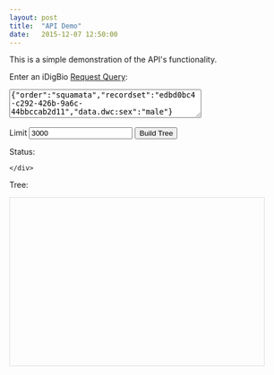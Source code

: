 ```yaml
---
layout: post
title:  "API Demo"
date:   2015-12-07 12:50:00
---
```


This is a simple demonstration of the API's functionality.

Enter an iDigBio [Request Query](https://github.com/iDigBio/idigbio-search-api/wiki/Query-Format):
    
<div>
    <form id="query_form" action="javascript:void(0);">
       <div>
           <textarea id="query" name="rq" rows="3" cols="40">{"order":"squamata","recordset":"edbd0bc4-c292-426b-9a6c-44bbccab2d11","data.dwc:sex":"male"}</textarea><br></br>
           Limit <input name="limit" type="text" value="3000"></text>
           <input value="Build Tree" onclick="build_tree();" type="submit">
       </div>   
    </form>
</div>

Status:

<div class="container-fluid">
    <div id="status">
    
    </div>
<div>
    
Tree:
    
<div class="container-fluid">
    <div id="viewport" style="border:1px solid #ddd; min-height:300px; width:90%;" class="center-block">
    </div>
</div>

<script>

function build_tree(){
    url = "http://elk.acis.ufl.edu:8080/tree/build";
    $.get(url, $("form#query_form").serialize(), function(res){
        status_poll(res.job_id);
    }, 'json')
    return false;
    
}

function status_poll(job_id){
    url = "http://elk.acis.ufl.edu:8080/tree/view/" + job_id;
    $.ajax({
        url: url,
        type: 'get',
        success: function(res){    
            $("#status").html("Job " + job_id + " is " + res.status);
            if (res.status == "done"){
                get_tree(job_id);
            }else{
                setTimeout(function(){status_poll(job_id)}, 2000);
            }
        }
    });
}

function get_tree(job_id){
    var obj = document.createElement("object");
    obj.type = "image/svg+xml"
    obj.data = "http://elk.acis.ufl.edu:8080/tree/render/" + job_id;

    var src = document.getElementById("viewport");
    while (src.firstChild) {
        src.removeChild(src.firstChild);
    }
    src.appendChild(obj); 
}

</script>